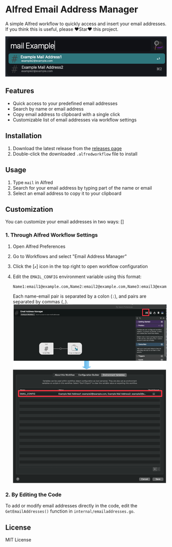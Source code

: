 # Alfred Email Address Manager

A simple Alfred workflow to quickly access and insert your email addresses.
If you think this is useful, please  ❤️Star❤️ this project.

![screenshot](/screenshot.png)

## Features

- Quick access to your predefined email addresses
- Search by name or email address
- Copy email address to clipboard with a single click
- Customizable list of email addresses via workflow settings

## Installation

1. Download the latest release from the [releases page](https://github.com/jiaye/alfred-email-addresses/releases)
2. Double-click the downloaded `.alfredworkflow` file to install

## Usage

1. Type `mail` in Alfred
2. Search for your email address by typing part of the name or email
3. Select an email address to copy it to your clipboard

## Customization

You can customize your email addresses in two ways:
[]

### 1. Through Alfred Workflow Settings

1. Open Alfred Preferences
2. Go to Workflows and select "Email Address Manager"
3. Click the [𝓍] icon in the top right to open workflow configuration
4. Edit the `EMAIL_CONFIG` environment variable using this format:

   ```
   Name1:email1@example.com,Name2:email2@example.com,Name3:email3@example.com
   ```
   
   Each name-email pair is separated by a colon (`:`), and pairs are separated by commas (`,`).
![screenshot](/Configuration.png)
### 2. By Editing the Code

To add or modify email addresses directly in the code, edit the `GetEmailAddresses()` function in `internal/emailaddresses.go`.

## License

MIT License
